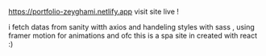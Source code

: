 https://portfolio-zeyghami.netlify.app    visit site live !

i fetch datas from sanity witth axios and handeling styles with sass , using framer motion for animations and ofc this is a spa site in created with react :)
